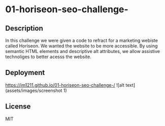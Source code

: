 # 01-horiseon-seo-challenge-
## Description 
  In this challenge we were given a code to refract for a marketing webiste called Horiseon. We wanted the website to be more accessible. By using semantic HTML elements and descriptive alt attributes, we allow assistive technoliges to better acesss the website. 
 
## Deployment 
  https://jm1211.github.io/01-horiseon-seo-challenge-/
  ![alt text](assets/images/screenshot 1)


## License
  MIT
